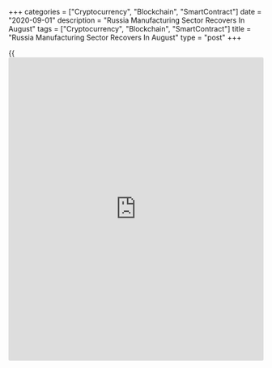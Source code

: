 +++
categories = ["Cryptocurrency", "Blockchain", "SmartContract"]
date = "2020-09-01"
description = "Russia Manufacturing Sector Recovers In August"
tags = ["Cryptocurrency", "Blockchain", "SmartContract"]
title = "Russia Manufacturing Sector Recovers In August"
type = "post"
+++

{{<iframe id="large-banner" src="https://www.bounty.group/#slide=5.0" width="100%" height="600" scrolling="no" style="border: 0px solid rgb(216, 221, 230); border-radius: 3px;">}}

Russia's manufacturing sector expanded for the first time in over an
year in August, as output and new orders grew, survey data from IHS
Markit showed on Tuesday.

The manufacturing Purchasing Managers' Index, or PMI, rose to 51.1 in
August from 48.4 in July. Any reading above 50 indicates expansion in
the sector.

The manufacturing sector expanded for the first time since April last
year.

New orders rose marginally in August and the expansion in the new
[business][1] was the fastest since April 2019.

New export orders declined marginally, albeit at the slowest pace since
May 2019.

The number of workforce decreased in August, though at a slower pace
since March. Backlogs of work contracted at a softer pace.

Business confidence declined in August, but the degree of optimism
remained solid.

Input cost increased in August and selling price rose at a quicker rate.

Purchasing activity rose for the first time since August last year. Fall
in pre-production inventories were linked to greater production
requirements as firms used stocks to fulfill orders.

"Our current forecast points to a 6.5 percent decline in industrial
production on the year, with output expected to rise 2.9 percent in
2021," Sian Jones, Economist at IHS Markit, said.

"This suggests that any recovery in the manufacturing sector could be
drawn out as demand struggles to gain momentum," Jones added.

For comments and feedback [contact](https://www.playgroundfx.com/contact/): editorial@rtt[news](https://www.letsplayfx.com/blog/forex-news-website/).com

[Economic News][2]

 **What parts of the world are seeing the best (and worst) economic
performances lately? Click[here][3] to check out our [Econ Scorecard][3]
and find out! See up-to-the-moment [ranking](https://www.playgroundfx.com/blog/crypto-exchange-ranking/)s for the best and worst
performers in [GDP][4], [unemployment rate][5], [inflation][6] and much
more.**

   1. www.rtt[news](https://www.letsplayfx.com/blog/forex-news-website/).com/Content/Business.aspx
   2. www.rtt[news](https://www.letsplayfx.com/blog/forex-news-website/).com/Content/EconomicNews.aspx
   3. www.rtt[news](https://www.letsplayfx.com/blog/forex-news-website/).com/economic-scorecard/world-rank/unemployment-rate/highest-performance.aspx
   4. www.rtt[news](https://www.letsplayfx.com/blog/forex-news-website/).com/economic-scorecard/world-rank/GDP/highest-performance.aspx
   5. www.rtt[news](https://www.letsplayfx.com/blog/forex-news-website/).com/economic-scorecard/world-rank/unemployment-rate/lowest-performance.aspx
   6. www.rtt[news](https://www.letsplayfx.com/blog/forex-news-website/).com/economic-scorecard/world-rank/CPI/highest-performance.aspx